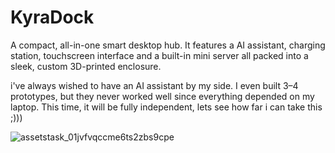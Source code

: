 # KyraDock
A compact, all-in-one smart desktop hub. It features a AI assistant, charging station, touchscreen interface and a built-in mini server all packed into a sleek, custom 3D-printed enclosure.

i've always wished to have an AI assistant by my side. I even built 3–4 prototypes, but they never worked well since everything depended on my laptop. This time, it will be fully independent, lets see how far i can take this ;)))

![assetstask_01jvfvqccme6ts2zbs9cpe](https://github.com/user-attachments/assets/eb35797e-91d3-45af-9e2e-405d009519fe)
